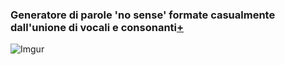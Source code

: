 ### Generatore di parole 'no sense' formate casualmente dall'unione di vocali e consonanti[+](https://editor.p5js.org/barsab/full/mnsq1WmfT)
![Imgur](https://i.imgur.com/YMpVP7z.png)
